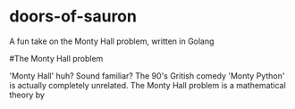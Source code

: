 # doors-of-sauron
A fun take on the Monty Hall problem, written in Golang

#The Monty Hall problem

'Monty Hall' huh? Sound familiar? The 90's Gritish comedy 'Monty Python' is actually completely unrelated. The Monty Hall problem is a mathematical theory by 
